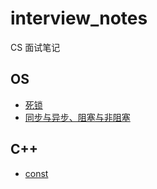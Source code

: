 # interview_notes
CS 面试笔记

## OS

- [死锁](./os/死锁.md)
- [同步与异步、阻塞与非阻塞](../os/同步与异步、阻塞与非阻塞.md)

## C++

- [const](../c++/const.md)

